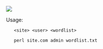 


<img src="https://raw.githubusercontent.com/XeljomudoX/WP-Brute.pl/master/lol.png?token=AvRiYHDAxBLkODWuzSAPowUAlBKptOUiks5csOvNwA%3D%3D">
















Usage: 
       
       <site> <user> <wordlist>

       perl site.com admin wordlist.txt

